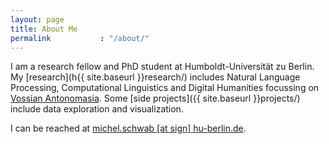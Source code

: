 ```yaml
---
layout: page
title: About Me
permalink           : "/about/"
---
```




I am a research fellow and PhD student at Humboldt-Universität zu Berlin.
My [research](h{{ site.baseurl }}research/) includes Natural Language Processing, Computational Linguistics and Digital Humanities focussing on [Vossian Antonomasia](https://vossanto.weltliteratur.net/). Some [side projects]({{ site.baseurl }}projects/) include data exploration and visualization.

I can be reached at <a href="mailto:michel.schwab@hu-berlin.de">michel.schwab [at sign] hu-berlin.de</a>.
